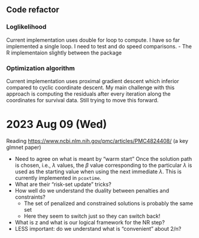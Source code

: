 ## Code refactor

### Loglikelihood

Current implementation uses double for loop to compute. I have so far implemented a single loop. I need to test and do speed comparisons.
	- The R implementaion slightly between the package

### Optimization algorithm 

Current implementation uses proximal gradient descent which inferior compared to cyclic coordinate descent. My main challenge with this approach is computing the residuals after every iteration along the coordinates for survival data. Still trying to move this forward.

2023 Aug 09 (Wed)
=================

Reading https://www.ncbi.nlm.nih.gov/pmc/articles/PMC4824408/ (a key glmnet paper)
* Need to agree on what is meant by “warm start”
  Once the solution path is chosen, i.e., $\lambda$ values, the $\beta$ value corresponding to the particular $\lambda$ is used as the starting value when using the next immediate $\lambda$. This is currently implemented in `pcoxtime`.
* What are their “risk-set update” tricks?
* How well do we understand the duality between penalties and constraints?
	* The set of penalized and constrained solutions is probably the same set
	* Here they seem to switch just so they can switch back!
* What is z and what is our logical framework for the NR step?
* LESS important: do we understand what is “convenient” about 2/n?

